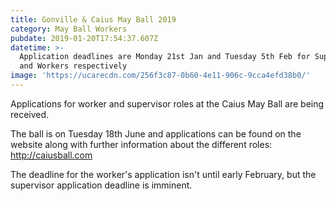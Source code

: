 ```yaml
---
title: Gonville & Caius May Ball 2019
category: May Ball Workers
pubdate: 2019-01-20T17:54:37.607Z
datetime: >-
  Application deadlines are Monday 21st Jan and Tuesday 5th Feb for Supervisors
  and Workers respectively
image: 'https://ucarecdn.com/256f3c87-0b60-4e11-906c-9cca4efd38b0/'
---
```

Applications for worker and supervisor roles at the Caius May Ball are being received.

The ball is on Tuesday 18th June and applications can be found on the  website along with further information about the different roles: http://caiusball.com 

The deadline for the worker's application isn't until early February, but the supervisor application deadline is imminent.
